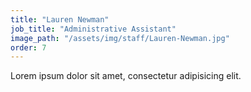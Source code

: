 ```yaml
---
title: "Lauren Newman"
job_title: "Administrative Assistant"
image_path: "/assets/img/staff/Lauren-Newman.jpg"
order: 7
---
```


Lorem ipsum dolor sit amet, consectetur adipisicing elit.
